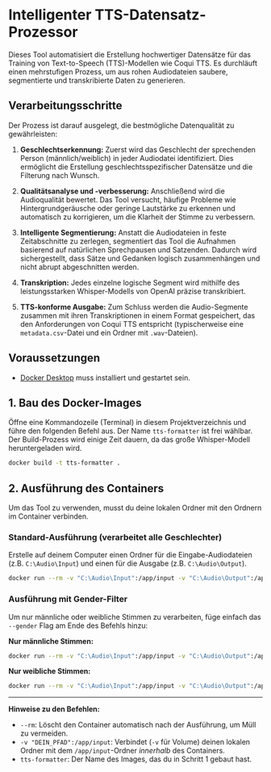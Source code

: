 # Intelligenter TTS-Datensatz-Prozessor

Dieses Tool automatisiert die Erstellung hochwertiger Datensätze für das Training von Text-to-Speech (TTS)-Modellen wie Coqui TTS. Es durchläuft einen mehrstufigen Prozess, um aus rohen Audiodateien saubere, segmentierte und transkribierte Daten zu generieren.

## Verarbeitungsschritte

Der Prozess ist darauf ausgelegt, die bestmögliche Datenqualität zu gewährleisten:

1.  **Geschlechtserkennung:** Zuerst wird das Geschlecht der sprechenden Person (männlich/weiblich) in jeder Audiodatei identifiziert. Dies ermöglicht die Erstellung geschlechtsspezifischer Datensätze und die Filterung nach Wunsch.

2.  **Qualitätsanalyse und -verbesserung:** Anschließend wird die Audioqualität bewertet. Das Tool versucht, häufige Probleme wie Hintergrundgeräusche oder geringe Lautstärke zu erkennen und automatisch zu korrigieren, um die Klarheit der Stimme zu verbessern.

3.  **Intelligente Segmentierung:** Anstatt die Audiodateien in feste Zeitabschnitte zu zerlegen, segmentiert das Tool die Aufnahmen basierend auf natürlichen Sprechpausen und Satzenden. Dadurch wird sichergestellt, dass Sätze und Gedanken logisch zusammenhängen und nicht abrupt abgeschnitten werden.

4.  **Transkription:** Jedes einzelne logische Segment wird mithilfe des leistungsstarken Whisper-Modells von OpenAI präzise transkribiert.

5.  **TTS-konforme Ausgabe:** Zum Schluss werden die Audio-Segmente zusammen mit ihren Transkriptionen in einem Format gespeichert, das den Anforderungen von Coqui TTS entspricht (typischerweise eine `metadata.csv`-Datei und ein Ordner mit `.wav`-Dateien).

## Voraussetzungen

- [Docker Desktop](https://www.docker.com/products/docker-desktop/) muss installiert und gestartet sein.

## 1. Bau des Docker-Images

Öffne eine Kommandozeile (Terminal) in diesem Projektverzeichnis und führe den folgenden Befehl aus. Der Name `tts-formatter` ist frei wählbar. Der Build-Prozess wird einige Zeit dauern, da das große Whisper-Modell heruntergeladen wird.

```bash
docker build -t tts-formatter .
```

## 2. Ausführung des Containers

Um das Tool zu verwenden, musst du deine lokalen Ordner mit den Ordnern im Container verbinden.

### Standard-Ausführung (verarbeitet alle Geschlechter)

Erstelle auf deinem Computer einen Ordner für die Eingabe-Audiodateien (z.B. `C:\Audio\Input`) und einen für die Ausgabe (z.B. `C:\Audio\Output`).

```bash
docker run --rm -v "C:\Audio\Input":/app/input -v "C:\Audio\Output":/app/output tts-formatter
```

### Ausführung mit Gender-Filter

Um nur männliche oder weibliche Stimmen zu verarbeiten, füge einfach das `--gender` Flag am Ende des Befehls hinzu:

**Nur männliche Stimmen:**
```bash
docker run --rm -v "C:\Audio\Input":/app/input -v "C:\Audio\Output":/app/output tts-formatter python main_cli.py /app/input /app/output --gender männlich
```

**Nur weibliche Stimmen:**
```bash
docker run --rm -v "C:\Audio\Input":/app/input -v "C:\Audio\Output":/app/output tts-formatter python main_cli.py /app/input /app/output --gender weiblich
```

---
**Hinweise zu den Befehlen:**
- `--rm`: Löscht den Container automatisch nach der Ausführung, um Müll zu vermeiden.
- `-v "DEIN_PFAD":/app/input`: Verbindet (`-v` für Volume) deinen lokalen Ordner mit dem `/app/input`-Ordner *innerhalb* des Containers.
- `tts-formatter`: Der Name des Images, das du in Schritt 1 gebaut hast.
